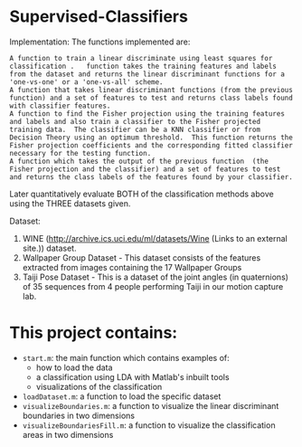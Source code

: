 # Supervised-Classifiers


Implementation:
The functions implemented are:

    A function to train a linear discriminate using least squares for classification .   function takes the training features and labels from the dataset and returns the linear discriminant functions for a 'one-vs-one' or a 'one-vs-all' scheme.
    A function that takes linear discriminant functions (from the previous function) and a set of features to test and returns class labels found with classifier features.
    A function to find the Fisher projection using the training features and labels and also train a classifier to the Fisher projected training data.  The classifier can be a KNN classifier or from Decision Theory using an optimum threshold.  This function returns the Fisher projection coefficients and the corresponding fitted classifier necessary for the testing function.
    A function which takes the output of the previous function  (the Fisher projection and the classifier) and a set of features to test and returns the class labels of the features found by your classifier.

Later quantitatively evaluate BOTH of the classification methods above using the THREE datasets given.

Dataset:
1) WINE  (http://archive.ics.uci.edu/ml/datasets/Wine (Links to an external site.)) dataset.
2) Wallpaper Group Dataset - This dataset consists of the features extracted from images containing the 17 Wallpaper Groups
3) Taiji Pose Dataset - This is a dataset of the joint angles (in quaternions) of 35 sequences from 4 people performing Taiji in our motion capture lab.



# This project contains: 
- `start.m`: the main function which contains examples of: 
   - how to load the data 
   - a classification using LDA with Matlab's inbuilt tools
   - visualizations of the classification
- `loadDataset.m`:  a function to load the specific dataset
- `visualizeBoundaries.m`: a function to visualize the linear discriminant boundaries in two dimensions
- `visualizeBoundariesFill.m`: a function to visualize the classification areas in two dimensions
